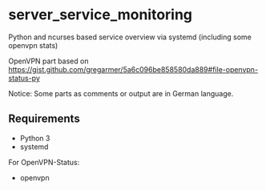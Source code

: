 # server_service_monitoring
Python and ncurses based service overview via systemd (including some openvpn stats)

OpenVPN part based on https://gist.github.com/gregarmer/5a6c096be858580da889#file-openvpn-status-py

Notice: Some parts as comments or output are in German language.

## Requirements
* Python 3
* systemd

For OpenVPN-Status:
* openvpn
